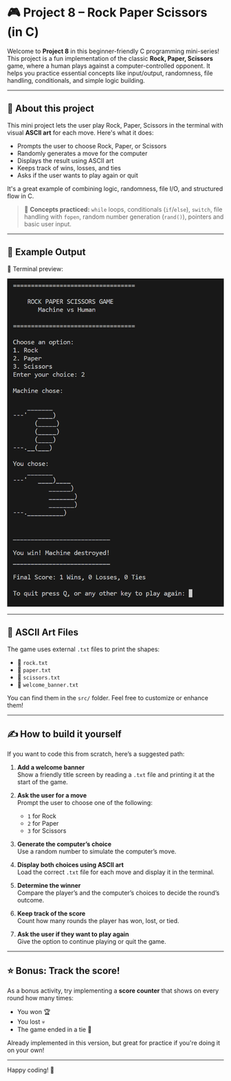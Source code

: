 # 🎮 Project 8 – Rock Paper Scissors (in C)

Welcome to **Project 8** in this beginner-friendly C programming mini-series! This project is a fun implementation of the classic **Rock, Paper, Scissors** game, where a human plays against a computer-controlled opponent. It helps you practice essential concepts like input/output, randomness, file handling, conditionals, and simple logic building.

---

## 📌 About this project

This mini project lets the user play Rock, Paper, Scissors in the terminal with visual **ASCII art** for each move. Here's what it does:

- Prompts the user to choose Rock, Paper, or Scissors
- Randomly generates a move for the computer
- Displays the result using ASCII art
- Keeps track of wins, losses, and ties
- Asks if the user wants to play again or quit

It's a great example of combining logic, randomness, file I/O, and structured flow in C.

> 🧠 **Concepts practiced:** `while` loops, conditionals (`if`/`else`), `switch`, file handling with `fopen`, random number generation (`rand()`), pointers and basic user input.

---

## 🧪 Example Output

📎 Terminal preview:

![Output Example](./img/output_example.png)

---

## 📁 ASCII Art Files

The game uses external `.txt` files to print the shapes:

- 📄 `rock.txt`
- 📄 `paper.txt`
- 📄 `scissors.txt`
- 📄 `welcome_banner.txt`

You can find them in the `src/` folder. Feel free to customize or enhance them!

---

## ✍️ How to build it yourself

If you want to code this from scratch, here’s a suggested path:

1. **Add a welcome banner**  
   Show a friendly title screen by reading a `.txt` file and printing it at the start of the game.

2. **Ask the user for a move**  
   Prompt the user to choose one of the following:
   - `1` for Rock  
   - `2` for Paper  
   - `3` for Scissors

3. **Generate the computer’s choice**  
   Use a random number to simulate the computer’s move.

4. **Display both choices using ASCII art**  
   Load the correct `.txt` file for each move and display it in the terminal.

5. **Determine the winner**  
   Compare the player’s and the computer’s choices to decide the round’s outcome.

6. **Keep track of the score**  
   Count how many rounds the player has won, lost, or tied.

7. **Ask the user if they want to play again**  
   Give the option to continue playing or quit the game.

---

## ⭐ Bonus: Track the score!

As a bonus activity, try implementing a **score counter** that shows on every round how many times:

- You won 🏆
- You lost 💀
- The game ended in a tie 🤝

Already implemented in this version, but great for practice if you're doing it on your own!

---

Happy coding! 🚀
